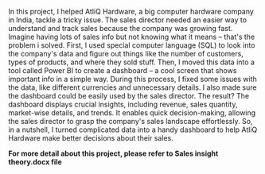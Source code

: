 In this project, I helped AtliQ Hardware, a big computer hardware company in 
India, tackle a tricky issue. The sales director needed an easier way to 
understand and track sales because the company was growing fast. Imagine 
having lots of sales info but not knowing what it means – that's the problem i
solved.
First, I used special computer language (SQL) to look into the company's data 
and figure out things like the number of customers, types of products, and 
where they sold stuff. Then, I moved this data into a tool called Power BI to 
create a dashboard – a cool screen that shows important info in a simple way.
During this process, I fixed some issues with the data, like different currencies 
and unnecessary details. I also made sure the dashboard could be easily used 
by the sales director. The result? The dashboard displays crucial insights, 
including revenue, sales quantity, market-wise details, and trends. It enables 
quick decision-making, allowing the sales director to grasp the company's sales 
landscape effortlessly.
So, in a nutshell, I turned complicated data into a handy dashboard to help 
AtliQ Hardware make better decisions about their sales.

**For more detail about this project, please refer to Sales insight theory.docx file** 
